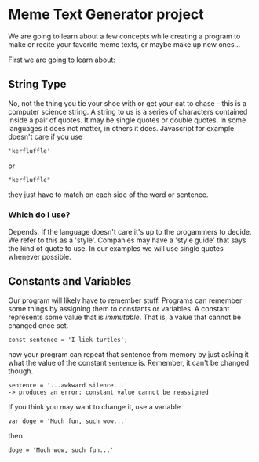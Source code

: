 # Meme Text Generator project

We are going to learn about a few concepts while creating a program to make or recite your favorite meme texts, or maybe
make up new ones...

First we are going to learn about:

## String Type

No, not the thing you tie your shoe with or get your cat to chase - this is a computer science string. A
string to us is a series of characters contained inside a pair of quotes. It may be single quotes or
double quotes. In some languages it does not matter, in others it does. Javascript for example doesn't care if you use

    'kerfluffle'
or

    "kerfluffle"

they just have to match on each side of the word or sentence.

### Which do I use?

Depends. If the language doesn't care it's up to the progammers to decide. We refer to this as a 'style'. Companies may
have a 'style guide' that says the kind of quote to use. In our examples we will use single quotes whenever possible.

## Constants and Variables

Our program will likely have to remember stuff. Programs can remember some things by assigning them to constants or variables.
A constant represents some value that is _immutable_. That is, a value that cannot be changed once set.

    const sentence = 'I liek turtles';

now your program can repeat that sentence from memory by just asking it what the value of the constant `sentence` is. Remember,
it can't be changed though.

    sentence = '...awkward silence...'
    -> produces an error: constant value cannot be reassigned

If you think you may want to change it, use a variable

    var doge = 'Much fun, such wow...'

then

    doge = 'Much wow, such fun...'

